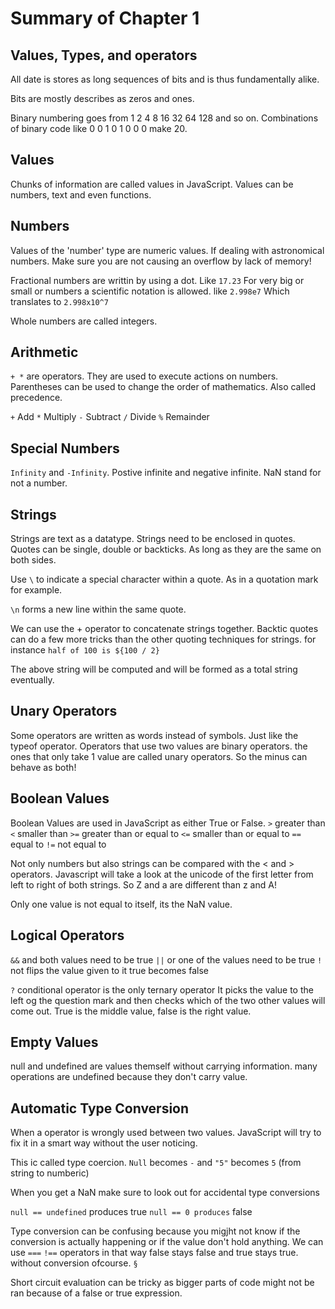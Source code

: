 # Summary of Chapter 1

## Values, Types, and operators

All date is stores as long sequences of bits and is thus fundamentally alike.

Bits are mostly describes as zeros and ones. 

Binary numbering goes from 1 2 4 8 16 32 64 128 and so on.
Combinations of binary code like 0 0 1 0 1 0 0 0 make 20.

## Values
Chunks of information are called values in JavaScript.
Values can be numbers, text and even functions.

## Numbers
Values of the 'number' type are numeric values.
If dealing with astronomical numbers. Make sure you are not causing an overflow by lack of memory!

Fractional numbers are writtin by using a dot. Like `17.23`
For very big or small or numbers a scientific notation is allowed. like `2.998e7`
Which translates to `2.998x10^7`

Whole numbers are called integers.

## Arithmetic
`+ *` are operators. They are used to execute actions on numbers.
Parentheses can be used to change the order of mathematics. Also called precedence.

`+` Add
`*` Multiply
`-` Subtract
`/` Divide
`%` Remainder

## Special Numbers

`Infinity` and `-Infinity`. Postive infinite and negative infinite.
NaN stand for not a number. 

## Strings
Strings are text as a datatype.
Strings need to be enclosed in quotes.
Quotes can be single, double or backticks. As long as they are the same on both sides.

Use `\` to indicate a special character within a quote. As in a quotation mark for example.

`\n` forms a new line within the same quote.

We can use the + operator to concatenate strings together.
Backtic quotes can do a few more tricks than the other quoting techniques for strings. for instance `half of 100 is ${100 / 2}`

The above string will be computed and will be formed as a total string eventually.

## Unary Operators
Some operators are written as words instead of symbols. Just like the typeof operator. Operators that use two values are binary operators. the ones that only take 1 value are called unary operators. So the minus can behave as both!

## Boolean Values
Boolean Values are used in JavaScript as either True or False.
`>` greater than
`<` smaller than
`>=` greater than or equal to
`<=` smaller than or equal to
`==` equal to
`!=` not equal to

Not only numbers but also strings can be compared with the < and > operators. Javascript will take a look at the unicode of the first letter from left to right of both strings. So Z and a are different than z and A!

Only one value is not equal to itself, its the NaN value.

## Logical Operators
`&&` and both values need to be true
`||` or  one of the values need to be true
`!` not flips the value given to it true becomes false

`?` conditional operator is the only ternary operator
It picks the value to the left og the question mark and then checks which of the two other values will come out. True is the middle value, false is the right value.

## Empty Values
null and undefined are values themself without carrying information.
many operations are undefined because they don't carry value.

## Automatic Type Conversion
When a operator is wrongly used between two values. JavaScript will try to fix it in a smart way without the user noticing.

This ic called type coercion. `Null` becomes `-` and `"5"` becomes `5` (from string to numberic)

When you get a NaN make sure to look out for accidental type conversions

`null == undefined` produces true
`null == 0 produces` false

Type conversion can be confusing because you migjht not know if the conversion is actually happening or if the value don't hold anything. We can use
`===`
`!==` operators in that way false stays false and true stays true. without conversion ofcourse.
`§`

Short circuit evaluation can be tricky as bigger parts of code might not be ran because of a false or true expression.







